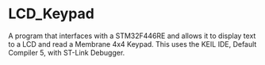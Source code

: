 # LCD_Keypad
 A program that interfaces with a STM32F446RE and allows it to display text to a LCD and read a Membrane 4x4 Keypad. This uses the KEIL IDE, Default Compiler 5, with ST-Link Debugger.
